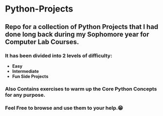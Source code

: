 # Python-Projects
## Repo for a collection of Python Projects that I had done long back during my Sophomore year for Computer Lab Courses.

### It has been divided into 2 levels of difficulty:
 - **Easy**
 - **Intermediate**
 - **Fun Side Projects**
### Also Contains exercises to warm up the Core Python Concepts for any purpose.
### Feel Free to browse and use them to your help.😁


